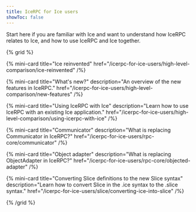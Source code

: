 ```yaml
---
title: IceRPC for Ice users
showToc: false
---
```


Start here if you are familiar with Ice and want to understand how IceRPC relates to Ice, and how to use IceRPC and Ice
together.

{% grid %}

{% mini-card
   title="Ice reinvented"
   href="/icerpc-for-ice-users/high-level-comparison/ice-reinvented" /%}

{% mini-card
   title="What's new?"
   description="An overview of the new features in IceRPC."
   href="/icerpc-for-ice-users/high-level-comparison/new-features" /%}

{% mini-card
   title="Using IceRPC with Ice"
   description="Learn how to use IceRPC with an existing Ice application."
   href="/icerpc-for-ice-users/high-level-comparison/using-icerpc-with-ice" /%}

{% mini-card
   title="Communicator"
   description="What is replacing Communicator in IceRPC?"
   href="/icerpc-for-ice-users/rpc-core/communicator" /%}

{% mini-card
   title="Object adapter"
   description="What is replacing ObjectAdapter in IceRPC?"
   href="/icerpc-for-ice-users/rpc-core/objected-adapter" /%}

{% mini-card
   title="Converting Slice definitions to the new Slice syntax"
   description="Learn how to convert Slice in the .ice syntax to the .slice syntax."
   href="/icerpc-for-ice-users/slice/converting-ice-into-slice" /%}

{% /grid %}
